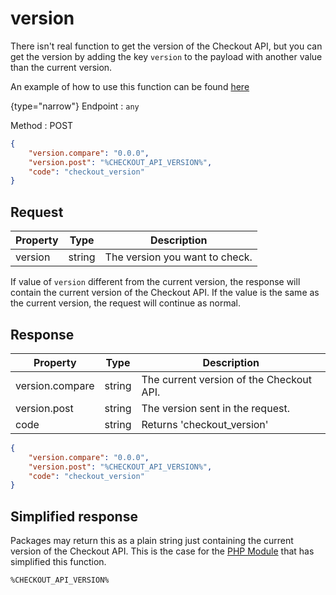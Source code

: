 # version

<include from="Snippets-CheckoutAPI.md" element-id="snippet-header" />

There isn't real function to get the version of the Checkout API, but you can get the version by adding the key `version` to the payload with another value than the current version.

An example of how to use this function can be found [here](getCheckoutVersion.md)

{type="narrow"}
Endpoint
: ```any```

Method
: POST


```json
{
    "version.compare": "0.0.0",
    "version.post": "%CHECKOUT_API_VERSION%",
    "code": "checkout_version"
}
```
## Request

| Property | Type   | Description                    |
|----------|--------|--------------------------------|
| version  | string | The version you want to check. |

If value of `version` different from the current version, the response will contain the current version of the Checkout API. If the value is the same as the current version, the request will continue as normal.

## Response

| Property        | Type   | Description                              |
|-----------------|--------|------------------------------------------|
| version.compare | string | The current version of the Checkout API. |
| version.post    | string | The version sent in the request.         |
| code            | string | Returns 'checkout_version'               |

```json
{
    "version.compare": "0.0.0",
    "version.post": "%CHECKOUT_API_VERSION%",
    "code": "checkout_version"
}
```
## Simplified response
Packages may return this as a plain string just containing the current version of the Checkout API. This is the case for the [PHP Module](https://github.com/Billmate/qvickly-php-module) that has simplified this function.

```Text
%CHECKOUT_API_VERSION%
```